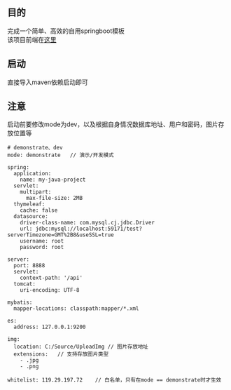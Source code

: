 
## 目的
完成一个简单、高效的自用springboot模板\
该项目前端在[这里](https://github.com/yuxin111/vue-project)

## 启动
直接导入maven依赖启动即可

## 注意
启动前要修改mode为dev，以及根据自身情况数据库地址、用户和密码，图片存放位置等
```
# demonstrate、dev
mode: demonstrate   // 演示/开发模式

spring:
  application:
    name: my-java-project
  servlet:
    multipart:
      max-file-size: 2MB
  thymeleaf:
    cache: false
  datasource:
    driver-class-name: com.mysql.cj.jdbc.Driver
    url: jdbc:mysql://localhost:59171/test?serverTimezone=GMT%2B8&useSSL=true
    username: root
    password: root

server:
  port: 8888
  servlet:
    context-path: '/api'
  tomcat:
    uri-encoding: UTF-8

mybatis:
  mapper-locations: classpath:mapper/*.xml

es:
  address: 127.0.0.1:9200

img:
  location: C:/Source/UploadImg // 图片存放地址
  extensions:   // 支持存放图片类型
    - .jpg
    - .png

whitelist: 119.29.197.72    // 白名单，只有在mode == demonstrate时才生效
```
